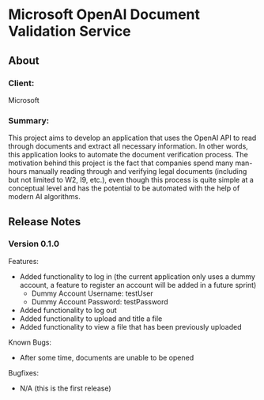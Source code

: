 # Microsoft OpenAI Document Validation Service

## About

### Client: 

Microsoft

### Summary:

This project aims to develop an application that uses the OpenAI API to read through documents and extract all necessary information. In other words, this application looks to automate the document verification process. The motivation behind this project is the fact that companies spend many man-hours manually reading through and verifying legal documents (including but not limited to W2, I9, etc.), even though this process is quite simple at a conceptual level and has the potential to be automated with the help of modern AI algorithms.   

## Release Notes

### Version 0.1.0
Features:
 - Added functionality to log in (the current application only uses a dummy account, a feature to register an account will be added in a future sprint)
    - Dummy Account Username: testUser
    - Dummy Account Password: testPassword
 - Added functionality to log out
 - Added functionality to upload and title a file
 - Added functionality to view a file that has been previously uploaded

Known Bugs:
 - After some time, documents are unable to be opened

Bugfixes:
 - N/A (this is the first release)
